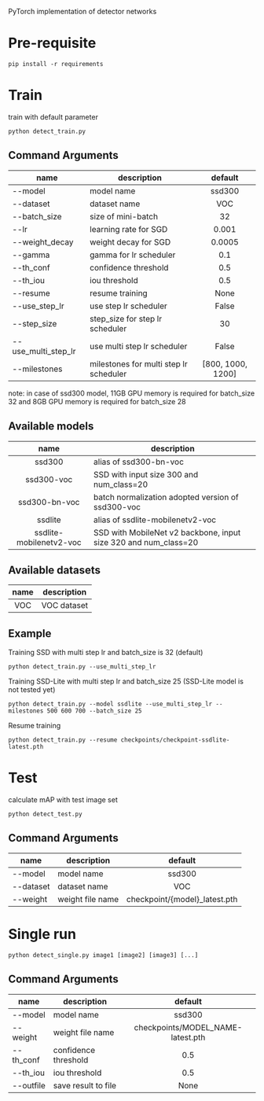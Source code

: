 
PyTorch implementation of detector networks

# Pre-requisite

```
pip install -r requirements
```

# Train

train with default parameter

```
python detect_train.py
```

## Command Arguments
| name                | description | default |
|---------------------|-------------|:-------:|
| --model             | model name | ssd300 |
| --dataset           | dataset name | VOC |
| --batch_size        | size of mini-batch | 32 |
| --lr                | learning rate for SGD | 0.001  |
| --weight_decay      | weight decay for SGD | 0.0005 |
| --gamma             | gamma for lr scheduler | 0.1 |
| --th_conf           | confidence threshold | 0.5 |
| --th_iou            | iou threshold | 0.5 |
| --resume            | resume training | None |
| --use_step_lr       | use step lr scheduler | False  |
| --step_size         | step_size for step lr scheduler | 30 |
| --use_multi_step_lr | use multi step lr scheduler | False  |
| --milestones        | milestones for multi step lr scheduler | [800, 1000, 1200] |

note: 
in case of ssd300 model, 11GB GPU memory is required for batch_size 32 and 8GB GPU memory is required for batch_size 28

## Available models
| name                    | description |
|:-----------------------:|-------------|
| ssd300                  | alias of ssd300-bn-voc |
| ssd300-voc              | SSD with input size 300 and num_class=20 |
| ssd300-bn-voc           | batch normalization adopted version of ssd300-voc |
| ssdlite                 | alias of ssdlite-mobilenetv2-voc |
| ssdlite-mobilenetv2-voc | SSD with MobileNet v2 backbone, input size 320 and num_class=20 |

## Available datasets
| name                 | description |
|:--------------------:|-------------|
| VOC                  | VOC dataset |

## Example

Training SSD with multi step lr and batch_size is 32 (default)

```
python detect_train.py --use_multi_step_lr
```

Training SSD-Lite with multi step lr and batch_size 25 (SSD-Lite model is not tested yet)

```
python detect_train.py --model ssdlite --use_multi_step_lr --milestones 500 600 700 --batch_size 25
```

Resume training

```
python detect_train.py --resume checkpoints/checkpoint-ssdlite-latest.pth
```

# Test

calculate mAP with test image set

```
python detect_test.py
```

## Command Arguments
| name                | description  | default |
|---------------------|--------------|:-------:|
| --model             | model name   | ssd300  |
| --dataset           | dataset name | VOC     |
| --weight            | weight file name | checkpoint/{model}_latest.pth |

# Single run

```
python detect_single.py image1 [image2] [image3] [...]
```

## Command Arguments
| name                | description | default |
|---------------------|-------------|:-------:|
| --model             | model name | ssd300 |
| --weight            | weight file name | checkpoints/MODEL_NAME-latest.pth |
| --th_conf           | confidence threshold | 0.5 |
| --th_iou            | iou threshold | 0.5 |
| --outfile           | save result to file | None |

